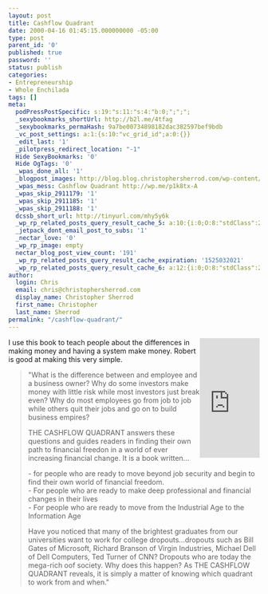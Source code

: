 ```yaml
---
layout: post
title: Cashflow Quadrant
date: 2000-04-16 01:45:15.000000000 -05:00
type: post
parent_id: '0'
published: true
password: ''
status: publish
categories:
- Entrepreneurship
- Whole Enchilada
tags: []
meta:
  podPressPostSpecific: s:19:"s:11:"s:4:"b:0;";";";
  _sexybookmarks_shortUrl: http://b2l.me/4tfag
  _sexybookmarks_permaHash: 9a7be00734898182dac382597bef9bdb
  _vc_post_settings: a:1:{s:10:"vc_grid_id";a:0:{}}
  _edit_last: '1'
  _pilotpress_redirect_location: "-1"
  Hide SexyBookmarks: '0'
  Hide OgTags: '0'
  _wpas_done_all: '1'
  _blogpost_images: http://blog.blog.christophersherrod.com/wp-content/uploads/images/video1.jpg
  _wpas_mess: Cashflow Quadrant http://wp.me/p1k8tx-A
  _wpas_skip_2911179: '1'
  _wpas_skip_2911185: '1'
  _wpas_skip_2911188: '1'
  dcssb_short_url: http://tinyurl.com/mhy5y6k
  _wp_rp_related_posts_query_result_cache_5: a:10:{i:0;O:8:"stdClass":2:{s:7:"post_id";s:2:"61";s:5:"score";s:18:"26.741943528118192";}i:1;O:8:"stdClass":2:{s:7:"post_id";s:4:"6880";s:5:"score";s:17:"11.83916981917158";}i:2;O:8:"stdClass":2:{s:7:"post_id";s:4:"6678";s:5:"score";s:17:"9.357596264467048";}i:3;O:8:"stdClass":2:{s:7:"post_id";s:4:"6684";s:5:"score";s:17:"7.451386854473305";}i:4;O:8:"stdClass":2:{s:7:"post_id";s:3:"116";s:5:"score";s:17:"7.451386854473305";}i:5;O:8:"stdClass":2:{s:7:"post_id";s:2:"35";s:5:"score";s:17:"6.640456638208784";}i:6;O:8:"stdClass":2:{s:7:"post_id";s:2:"33";s:5:"score";s:17:"6.640456638208784";}i:7;O:8:"stdClass":2:{s:7:"post_id";s:4:"6806";s:5:"score";s:18:"4.3877829646982764";}i:8;O:8:"stdClass":2:{s:7:"post_id";s:4:"6757";s:5:"score";s:18:"4.3877829646982764";}i:9;O:8:"stdClass":2:{s:7:"post_id";s:4:"4803";s:5:"score";s:18:"4.3877829646982764";}}
  _jetpack_dont_email_post_to_subs: '1'
  _nectar_love: '0'
  _wp_rp_image: empty
  nectar_blog_post_view_count: '191'
  _wp_rp_related_posts_query_result_cache_expiration: '1525032021'
  _wp_rp_related_posts_query_result_cache_6: a:12:{i:0;O:8:"stdClass":2:{s:7:"post_id";s:2:"40";s:5:"score";s:17:"73.85237338633715";}i:1;O:8:"stdClass":2:{s:7:"post_id";s:4:"1438";s:5:"score";s:17:"51.89485178798986";}i:2;O:8:"stdClass":2:{s:7:"post_id";s:3:"316";s:5:"score";s:17:"51.89485178798986";}i:3;O:8:"stdClass":2:{s:7:"post_id";s:3:"110";s:5:"score";s:17:"34.75070783754779";}i:4;O:8:"stdClass":2:{s:7:"post_id";s:4:"8360";s:5:"score";s:17:"33.61050425867933";}i:5;O:8:"stdClass":2:{s:7:"post_id";s:4:"1178";s:5:"score";s:17:"32.51224468567482";}i:6;O:8:"stdClass":2:{s:7:"post_id";s:4:"1176";s:5:"score";s:16:"30.7209017962398";}i:7;O:8:"stdClass":2:{s:7:"post_id";s:4:"1071";s:5:"score";s:18:"27.479426139406876";}i:8;O:8:"stdClass":2:{s:7:"post_id";s:4:"1179";s:5:"score";s:18:"27.148524948106065";}i:9;O:8:"stdClass":2:{s:7:"post_id";s:4:"9307";s:5:"score";s:17:"26.92733489814676";}i:10;O:8:"stdClass":2:{s:7:"post_id";s:3:"707";s:5:"score";s:17:"25.47180591964221";}i:11;O:8:"stdClass":2:{s:7:"post_id";s:3:"392";s:5:"score";s:18:"25.077235692040748";}}
author:
  login: Chris
  email: chris@christophersherrod.com
  display_name: Christopher Sherrod
  first_name: Christopher
  last_name: Sherrod
permalink: "/cashflow-quadrant/"
---
```

<p><iframe width="120" scrolling="no" height="240" frameborder="0" align="right" marginheight="0" marginwidth="0" src="http://rcm.amazon.com/e/cm?t=ipecinternati-20&o=1&p=8&l=as1&asins=0446677477&fc1=000000&=1&lc1=0000ff&bc1=000000&lt1=_blank&IS2=1&f=ifr&bg1=ffffff&f=ifr"></iframe></p>
<p>I use this book to teach people about the differences in making money and having a system make money.  Robert is good at making this very simple.</p>
<blockquote><p>"What is the difference between and employee and a business owner? Why do some investors make money with little risk while most investors just break even? Why do most employees go from job to job while others quit their jobs and go on to build business empires?</p>
<p>THE CASHFLOW QUADRANT answers these questions and guides readers in finding their own path to financial freedon in a world of ever increasing financial change. It is a book written...</p>
<p>- for people who are ready to move beyond job security and begin to find their own world of financial freedom.<br />
- For people who are ready to make deep professional and financial changes in their lives<br />
- For people who are ready to move from the Industrial Age to the Information Age</p>
<p>Have you noticed that many of the brightest graduates from our universities want to work for college dropouts...dropouts such as Bill Gates of Microsoft, Richard Branson of Virgin Industries, Michael Dell of Dell Computers, Ted Turner of CNN? Dropouts who are today the mega-rich oof society. Why does this happen? As THE CASHFLOW QUADRANT reveals, it is simply a matter of knowing which quadrant to work from and when."</p></blockquote>
